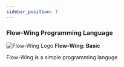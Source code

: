 ```yaml
---
sidebar_position: 1
---
```


### Flow-Wing Programming Language

<div style={{ display: 'flex', flexDirection: 'column', alignItems: 'center' }}>
    <img src={require('../../static/img/flowwing-icon.png').default} alt="Flow-Wing Logo" style={{ maxWidth: '100%', height: 'auto' }} />
    <strong style={{ margin: '20px 0' }}>Flow-Wing: Basic</strong>
    <p style={{ textAlign: 'center', maxWidth: '800px', margin: '0 auto' }}>
        Flow-Wing is a simple programming languge
    </p>
</div>
